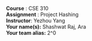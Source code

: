 **Course** : CSE 310 <br>
**Assignment** : Project Hashing <br>
**Instructor**: Yezhou Yang <br>
**Your name(s):** Shashwat Raj, Ara <br>
**Your team alias:** 2^0 <br>

